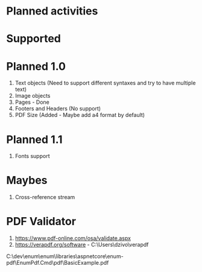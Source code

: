# Planned activities

# Supported

# Planned 1.0
1. Text objects (Need to support different syntaxes and try to have multiple text)
2. Image objects 
3. Pages - Done
4. Footers and Headers (No support)
5. PDF Size (Added - Maybe add a4 format by default)

# Planned 1.1
1. Fonts support

# Maybes
1. Cross-reference stream 

# PDF Validator
1. https://www.pdf-online.com/osa/validate.aspx 
2. https://verapdf.org/software - C:\Users\dzivo\verapdf

C:\dev\enum\enum\libraries\aspnetcore\enum-pdf\EnumPdf.Cmd\pdf\BasicExample.pdf